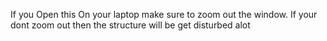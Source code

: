 If you Open this On your laptop make sure to zoom out the window. If your dont zoom out then the structure will be get disturbed alot
